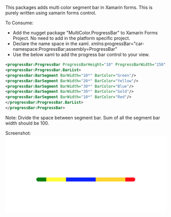 This packages adds multi color segment bar in Xamarin forms. This is purely written using xamarin forms control.

To Consume:
* Add the nugget package "MultiColor.ProgressBar" to Xamarin Forms Project. No need to add in the platform specific project.
* Declare the name space in the xaml. xmlns:progressBar="car-namespace:ProgressBar;assembly=ProgressBar"
* Use the below xaml to add the progress bar control to your view.

```xml
<progressBar:ProgressBar ProgressBarHeight="10" ProgressBarWidth="250" CornerRadius="5" VerticalOptions="CenterAndExpand" HorizontalOptions="Center">
<progressBar:ProgressBar.BarList>
<progressBar:BarSegment BarWidth="10*" BarColor="Green"/>
<progressBar:BarSegment BarWidth="20*" BarColor="Yellow"/>
<progressBar:BarSegment BarWidth="30*" BarColor="Blue"/>
<progressBar:BarSegment BarWidth="30*" BarColor="Gold"/>
<progressBar:BarSegment BarWidth="10*" BarColor="Red"/>
</progressBar:ProgressBar.BarList>
</progressBar:ProgressBar>
```

Note:
Divide the space between segment bar. Sum of all the segment bar width should be 100. 

Screenshot:
![Screenshot](https://github.com/udayaugustin/ProgressBar/blob/master/Screenshot%202020-02-23%20at%205.35.29%20PM.png)
